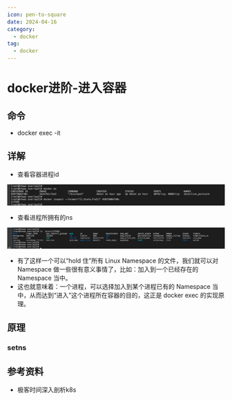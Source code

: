 ```yaml
---
icon: pen-to-square
date: 2024-04-16
category:
  - docker
tag:
  - docker
---
```

# docker进阶-进入容器

## 命令

- docker exec -it 

## 详解

- 查看容器进程id

![image-20220711005530321](./images/image-20220711005530321.png)

- 查看进程所拥有的ns

![image-20220711005616730](./images/image-20220711005616730.png)

- 有了这样一个可以“hold 住”所有 Linux Namespace 的文件，我们就可以对 Namespace 做一些很有意义事情了，比如：加入到一个已经存在的 Namespace 当中。
- 这也就意味着：一个进程，可以选择加入到某个进程已有的 Namespace 当中，从而达到“进入”这个进程所在容器的目的，这正是 docker exec 的实现原理。

## 原理

### setns





##  参考资料

- 极客时间深入剖析k8s